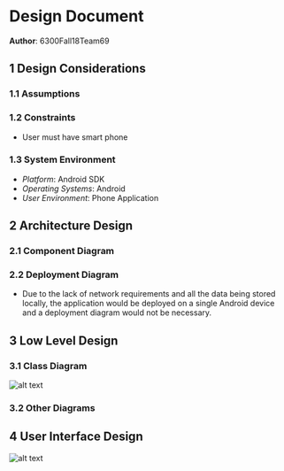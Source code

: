 # Design Document
**Author**: 6300Fall18Team69

## 1 Design Considerations

### 1.1 Assumptions

### 1.2 Constraints
* User must have smart phone

### 1.3 System Environment
* _Platform_: Android SDK
* _Operating Systems_: Android
* _User Environment_: Phone Application

## 2 Architecture Design

### 2.1 Component Diagram


### 2.2 Deployment Diagram
* Due to the lack of network requirements and all the data being stored locally, the application would be deployed on a single Android device and a deployment diagram would not be necessary.

## 3 Low Level Design

### 3.1 Class Diagram

![alt text](https://github.gatech.edu/gt-omscs-se-2018fall/6300Fall18Team69/blob/master/GroupProject/Design-Team/Group%20Project%20D1%20-%20Updated.jpg)

### 3.2 Other Diagrams

## 4 User Interface Design

![alt text](https://github.gatech.edu/gt-omscs-se-2018fall/6300Fall18Team69/blob/master/GroupProject/Docs/pics/CS6300%20UI%20Design%20.png)
